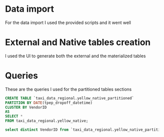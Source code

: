 # Data import

For the data import I used the provided scripts and it went well

# External and Native tables creation

I used the UI to generate both the external and the materialized tables

# Queries

These are the queries I used for the partitioned tables sections

```sql 
CREATE TABLE `taxi_data_regional.yellow_native_partitioned`
PARTITION BY DATE(tpep_dropoff_datetime)
CLUSTER BY VendorID
AS
SELECT *
FROM taxi_data_regional.yellow_native;
```

```sql
select distinct VendorID from `taxi_data_regional.yellow_native_partitioned` where tpep_dropoff_datetime between '2024-03-01' and '2024-03-15'
```
